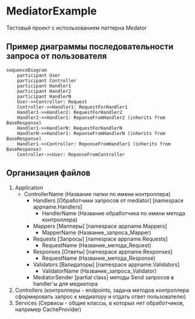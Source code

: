 # MediatorExample

Тестовый проект с использованием паттерна Medator

## Пример диаграммы последовательности запроса от пользователя

```mermaid
sequenceDiagram
    participant User
    participant Controller
    participant Handler1
    participant Handler2
    participant HandlerN
    User->>Controller: Request
    Controller->>Handler1: RequestForHandler1
    Handler1->>Handler2: RequestForHandler2
    Handler2->>Handler1: ReponseFromHandler2 (inherits from BaseResponse)
    Handler1->>HandlerN: RequestForHandlerN
    HandlerN->>Handler1: ReponseFromHandlerN (inherits from BaseResponse)
    Handler1->>Controller: ReponseFromHandler1 (inherits from BaseResponse)
    Controller->>User: ReponseFromController
```
## Организация файлов
1. Application
   - ControllerName (Название папки по имени контроллера)
     - Handlers [Обработчики запросов от mediator] [namespace appname.Handlers]
        - HandlerName (Название обработчика по имени метода контроллера)
     - Mappers [Мапперы] [namespace appname.Mappers]
        - MapperName (Название_запроса_Mapper)
     - Requests [Запросы] [namespace appname.Requests]
        - RequestName (Название_метода_Request)
     - Responses [Ответы] [namespace appname.Responses]
        - RequestName (Название_метода_Response)
     - Validators [Валидаторы] [namespace appname.Validators]
        - ValidatorName (Название_запроса_Validator)
     - MediatorSender [partial class] методы Send запросов в handler'ы для медиатора
2. Controllers (контроллеры - endpoints, задача методов контроллера сформировать запрос к медиатору и отдать ответ пользователю)
3. Services (Сервисы - общие классы, в которых нет обработчиков, например CacheProvider)

